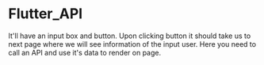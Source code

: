 # Flutter_API
It'll have an input box and button. Upon clicking button it should take us to next page where we will see information of the input user.  Here you need to call an API and use it's data to render on page.
